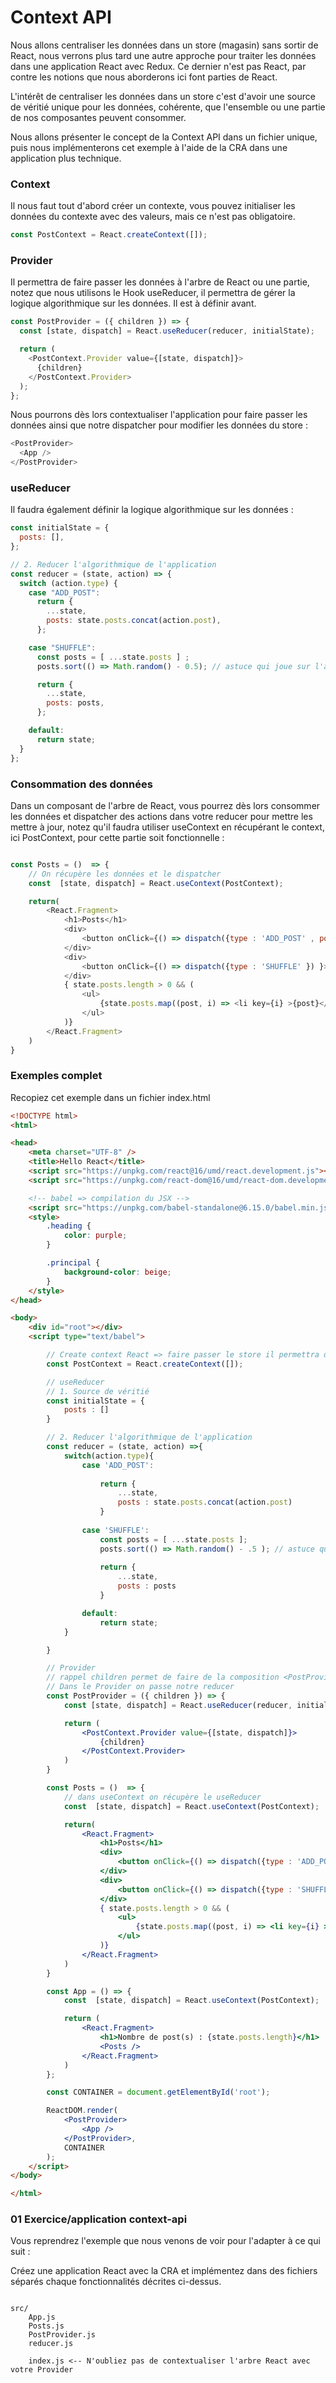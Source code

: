 # Context API

Nous allons centraliser les données dans un store (magasin) sans sortir de React, nous verrons plus tard une autre approche pour traiter les données dans une application React avec Redux. Ce dernier n'est pas React, par contre les notions que nous aborderons ici font parties de React.

L'intérêt de centraliser les données dans un store c'est d'avoir une source de véritié unique pour les données, cohérente, que l'ensemble ou une partie de nos composantes peuvent consommer.

Nous allons présenter le concept de la Context API dans un fichier unique, puis nous implémenterons cet exemple à l'aide de la CRA dans une application plus technique.

### Context

Il nous faut tout d'abord créer un contexte, vous pouvez initialiser les données du contexte avec des valeurs, mais ce n'est pas obligatoire.

```js
const PostContext = React.createContext([]);
```

### Provider

Il permettra de faire passer les données à l'arbre de React ou une partie, notez que nous utilisons le Hook useReducer, il permettra de gérer la logique algorithmique sur les données. Il est à définir avant.

```js
const PostProvider = ({ children }) => {
  const [state, dispatch] = React.useReducer(reducer, initialState);

  return (
    <PostContext.Provider value={[state, dispatch]}>
      {children}
    </PostContext.Provider>
  );
};
```

Nous pourrons dès lors contextualiser l'application pour faire passer les données ainsi que notre dispatcher pour modifier les données du store :

```js
<PostProvider>
  <App />
</PostProvider>
```

### useReducer

Il faudra également définir la logique algorithmique sur les données :

```js
const initialState = {
  posts: [],
};

// 2. Reducer l'algorithmique de l'application
const reducer = (state, action) => {
  switch (action.type) {
    case "ADD_POST":
      return {
        ...state,
        posts: state.posts.concat(action.post),
      };

    case "SHUFFLE":
      const posts = [ ...state.posts ] ;
      posts.sort(() => Math.random() - 0.5); // astuce qui joue sur l'algo de tri

      return {
        ...state,
        posts: posts,
      };

    default:
      return state;
  }
};
```

### Consommation des données

Dans un composant de l'arbre de React, vous pourrez dès lors consommer les données et dispatcher des actions dans votre reducer pour mettre les mettre à jour, notez qu'il faudra utiliser useContext en récupérant le context, ici PostContext, pour cette partie soit fonctionnelle :

```js

const Posts = ()  => {
    // On récupère les données et le dispatcher 
    const  [state, dispatch] = React.useContext(PostContext);

    return(
        <React.Fragment>
            <h1>Posts</h1>
            <div>
                <button onClick={() => dispatch({type : 'ADD_POST' , post : Math.random() }) }>Add post</button>
            </div>
            <div>
                <button onClick={() => dispatch({type : 'SHUFFLE' }) }>Shuffle</button>
            </div>
            { state.posts.length > 0 && (
                <ul>
                    {state.posts.map((post, i) => <li key={i} >{post}</li>)}
                </ul>
            )}
        </React.Fragment>
    )
}
```

### Exemples complet

Recopiez cet exemple dans un fichier index.html

```html
<!DOCTYPE html>
<html>

<head>
    <meta charset="UTF-8" />
    <title>Hello React</title>
    <script src="https://unpkg.com/react@16/umd/react.development.js"></script>
    <script src="https://unpkg.com/react-dom@16/umd/react-dom.development.js"></script>

    <!-- babel => compilation du JSX -->
    <script src="https://unpkg.com/babel-standalone@6.15.0/babel.min.js"></script>
    <style>
        .heading {
            color: purple;
        }

        .principal {
            background-color: beige;
        }
    </style>
</head>

<body>
    <div id="root"></div>
    <script type="text/babel">

        // Create context React => faire passer le store il permettra de globaliser le store
        const PostContext = React.createContext([]);

        // useReducer 
        // 1. Source de véritié
        const initialState = {
            posts : []
        }

        // 2. Reducer l'algorithmique de l'application 
        const reducer = (state, action) =>{
            switch(action.type){
                case 'ADD_POST':
                    
                    return {
                        ...state,
                        posts : state.posts.concat(action.post)
                    }
                
                case 'SHUFFLE':
                    const posts = [ ...state.posts ];
                    posts.sort(() => Math.random() - .5 ); // astuce qui joue sur l'algo de tri
                    
                    return {
                        ...state,
                        posts : posts
                    }

                default:
                    return state;
            }

        }

        // Provider
        // rappel children permet de faire de la composition <PostProvider> ... </PostProvider>
        // Dans le Provider on passe notre reducer 
        const PostProvider = ({ children }) => {
            const [state, dispatch] = React.useReducer(reducer, initialState);

            return (
                <PostContext.Provider value={[state, dispatch]}>
                    {children}
                </PostContext.Provider>
            )
        }

        const Posts = ()  => {
            // dans useContext on récupère le useReducer
            const  [state, dispatch] = React.useContext(PostContext);

            return(
                <React.Fragment>
                    <h1>Posts</h1>
                    <div>
                        <button onClick={() => dispatch({type : 'ADD_POST' , post : Math.random() }) }>Add post</button>
                    </div>
                    <div>
                        <button onClick={() => dispatch({type : 'SHUFFLE' }) }>Shuffle</button>
                    </div>
                    { state.posts.length > 0 && (
                        <ul>
                            {state.posts.map((post, i) => <li key={i} >{post}</li>)}
                        </ul>
                    )}
                </React.Fragment>
            )
        }

        const App = () => {
            const  [state, dispatch] = React.useContext(PostContext);

            return (
                <React.Fragment>
                    <h1>Nombre de post(s) : {state.posts.length}</h1> 
                    <Posts />
                </React.Fragment>
            )
        };

        const CONTAINER = document.getElementById('root');

        ReactDOM.render(
            <PostProvider>
                <App />
            </PostProvider>,
            CONTAINER
        );
    </script>
</body>

</html>
```

### 01 Exercice/application context-api

Vous reprendrez l'exemple que nous venons de voir pour l'adapter à ce qui suit :

Créez une application React avec la CRA et implémentez dans des fichiers séparés chaque fonctionnalités décrites ci-dessus. 

```text

src/
    App.js
    Posts.js
    PostProvider.js
    reducer.js

    index.js <-- N'oubliez pas de contextualiser l'arbre React avec votre Provider
```